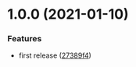 # 1.0.0 (2021-01-10)


### Features

* first release ([27389f4](https://github.com/goma-recorder/Midity/commit/27389f4cf5d16b4d9375398c0f342c9312ca26be))
